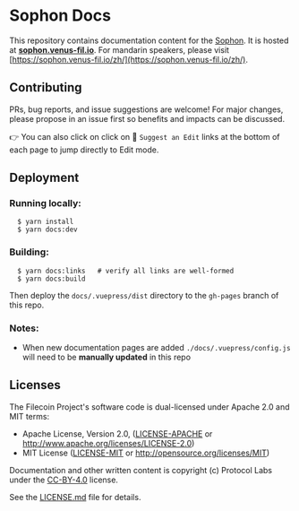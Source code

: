 # Sophon Docs

This repository contains documentation content for the [Sophon](https://github.com/filecoin-project/venus). It is hosted at **[sophon.venus-fil.io](https://sophon.venus-fil.io)**. For mandarin speakers, please visit [https://sophon.venus-fil.io/zh/](https://sophon.venus-fil.io/zh/). 

## Contributing

PRs, bug reports, and issue suggestions are welcome! For major changes, please propose in an issue first so benefits and impacts can be discussed.

👉 You can also click on click on :pencil: `Suggest an Edit` links at the bottom of each page to jump directly to Edit mode.

## Deployment

### Running locally:

```
  $ yarn install
  $ yarn docs:dev 
```

### Building:

```
  $ yarn docs:links   # verify all links are well-formed
  $ yarn docs:build
```

Then deploy the `docs/.vuepress/dist` directory to the `gh-pages` branch of this repo.

### Notes:

- When new documentation pages are added `./docs/.vuepress/config.js` will need to be **manually updated** in this repo

## Licenses

The Filecoin Project's software code is dual-licensed under Apache 2.0 and MIT terms:

- Apache License, Version 2.0, ([LICENSE-APACHE](LICENSE-APACHE) or http://www.apache.org/licenses/LICENSE-2.0)
- MIT License ([LICENSE-MIT](LICENSE-MIT) or http://opensource.org/licenses/MIT)

Documentation and other written content is copyright (c) Protocol Labs under the [CC-BY-4.0](https://creativecommons.org/licenses/by/4.0/) license.

See the [LICENSE.md](LICENSE.md) file for details.
